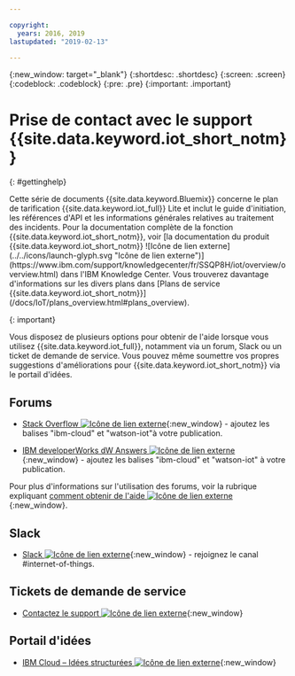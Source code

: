 ```yaml
---

copyright:
  years: 2016, 2019
lastupdated: "2019-02-13"

---
```


{:new_window: target="\_blank"}
{:shortdesc: .shortdesc}
{:screen: .screen}
{:codeblock: .codeblock}
{:pre: .pre}
{:important: .important}

# Prise de contact avec le support {{site.data.keyword.iot_short_notm}}
{: #gettinghelp}

<p>Cette série de documents {{site.data.keyword.Bluemix}} concerne le plan de tarification {{site.data.keyword.iot_full}} Lite et inclut le guide d'initiation, les références d'API et les informations générales relatives au traitement des incidents.
Pour la documentation complète de la fonction {{site.data.keyword.iot_short_notm}}, voir [la documentation du produit {{site.data.keyword.iot_short_notm}} ![Icône de lien externe](../../icons/launch-glyph.svg "Icône de lien externe")](https://www.ibm.com/support/knowledgecenter/fr/SSQP8H/iot/overview/overview.html) dans l'IBM Knowledge Center. Vous trouverez davantage d'informations sur les divers plans dans [Plans de service {{site.data.keyword.iot_short_notm}}](/docs/IoT/plans_overview.html#plans_overview).
</p>
{: important}

Vous disposez de plusieurs options pour obtenir de l'aide lorsque vous utilisez {{site.data.keyword.iot_full}}, notamment via un forum, Slack ou un ticket de demande de service. Vous pouvez même soumettre vos propres suggestions d'améliorations pour {{site.data.keyword.iot_short_notm}} via le portail d'idées.

## Forums

* [Stack Overflow ![Icône de lien externe](../../icons/launch-glyph.svg "Icône de lien externe")](http://stackoverflow.com/search?q=watson-iot+ibm-bluemix){:new_window} - ajoutez les balises "ibm-cloud" et "watson-iot"à votre publication.
<!--Insert the appropriate dW Answers tag for your service for <service_keyword> in URL below:  -->
* [IBM developerWorks dW Answers ![Icône de lien externe](../../icons/launch-glyph.svg "Icône de lien externe")](https://developer.ibm.com/answers/topics/watson-iot/?smartspace=bluemix){:new_window} - ajoutez les balises "ibm-cloud" et "watson-iot" à votre publication.

Pour plus d'informations sur l'utilisation des forums, voir la rubrique expliquant [comment obtenir de l'aide ![Icône de lien externe](../../icons/launch-glyph.svg "Icône de lien externe")](https://{DomainName}/docs/get-support?topic=get-support-getting-customer-support#asking-a-question){:new_window}.


## Slack

* [Slack ![Icône de lien externe](../../icons/launch-glyph.svg "Icône de lien externe")](https://ibm-developers.slack.com/){:new_window} - rejoignez le canal #internet-of-things.


## Tickets de demande de service

* [Contactez le support ![Icône de lien externe](../../icons/launch-glyph.svg "Icône de lien externe")](https://{DomainName}/docs/get-support?topic=get-support-getting-customer-support#using-avatar){:new_window}


## Portail d'idées

* [IBM Cloud – Idées structurées ![Icône de lien externe](../../icons/launch-glyph.svg "Icône de lien externe")](http://ibm.biz/cloudideas){:new_window}
